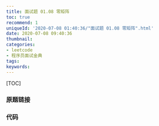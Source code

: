 ```yaml
---
title: 面试题 01.08 零矩阵
toc: true
recommend: 1
uniqueId: '2020-07-08 01:40:36/"面试题 01.08 零矩阵".html'
date: 2020-07-08 09:40:36
thumbnail:
categories:
- leetcode
- 程序员面试金典
tags:
keywords:
---
```


[TOC]

<!--more-->

### 原题链接



### 代码

```python

```

